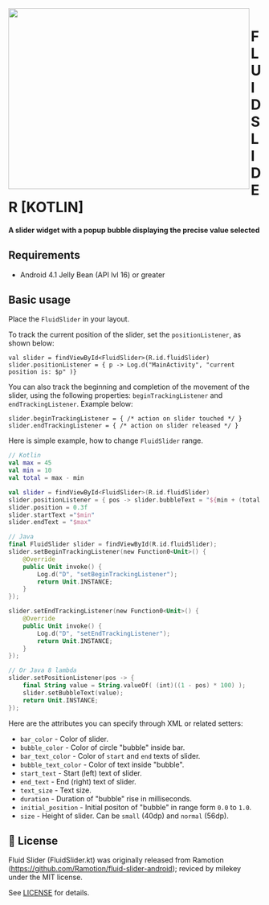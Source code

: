 <img align="left" src="https://github.com/Ramotion/fluid-slider-android/blob/master/Fluid_slider.gif" width="480" height="360">

<h1 align="left">FLUID SLIDER [KOTLIN]</h1>

<h4>A slider widget with a popup bubble displaying the precise value selected</h4>

## Requirements

- Android 4.1 Jelly Bean (API lvl 16) or greater

## Basic usage

Place the `FluidSlider` in your layout.

To track the current position of the slider, set the `positionListener`, as shown below:
```
val slider = findViewById<FluidSlider>(R.id.fluidSlider)
slider.positionListener = { p -> Log.d("MainActivity", "current position is: $p" )}
```

You can also track the beginning and completion of the movement of the slider, using the following properties:
`beginTrackingListener` and` endTrackingListener`. Example below:
```
slider.beginTrackingListener = { /* action on slider touched */ }
slider.endTrackingListener = { /* action on slider released */ }
```

Here is simple example, how to change `FluidSlider` range.
```kotlin
// Kotlin
val max = 45
val min = 10
val total = max - min

val slider = findViewById<FluidSlider>(R.id.fluidSlider)
slider.positionListener = { pos -> slider.bubbleText = "${min + (total  * pos).toInt()}" }
slider.position = 0.3f
slider.startText ="$min"
slider.endText = "$max"

// Java
final FluidSlider slider = findViewById(R.id.fluidSlider);
slider.setBeginTrackingListener(new Function0<Unit>() {
    @Override
    public Unit invoke() {
        Log.d("D", "setBeginTrackingListener");
        return Unit.INSTANCE;
    }
});

slider.setEndTrackingListener(new Function0<Unit>() {
    @Override
    public Unit invoke() {
        Log.d("D", "setEndTrackingListener");
        return Unit.INSTANCE;
    }
});

// Or Java 8 lambda
slider.setPositionListener(pos -> {
    final String value = String.valueOf( (int)((1 - pos) * 100) );
    slider.setBubbleText(value);
    return Unit.INSTANCE;
});
```

Here are the attributes you can specify through XML or related setters:
* `bar_color` - Color of slider.
* `bubble_color` - Color of circle "bubble" inside bar.
* `bar_text_color` - Color of `start` and `end` texts of slider.
* `bubble_text_color` - Color of text inside "bubble".
* `start_text` - Start (left) text of slider.
* `end_text` - End (right) text of slider.
* `text_size` - Text size.
* `duration` - Duration of "bubble" rise in milliseconds.
* `initial_position` - Initial positon of "bubble" in range form `0.0` to `1.0`.
* `size` - Height of slider. Can be `small` (40dp) and `normal` (56dp).

## 📄 License

Fluid Slider (FluidSlider.kt) was originally released from Ramotion (https://github.com/Ramotion/fluid-slider-android); reviced by milekey under the MIT license.

See [LICENSE](./LICENSE.txt) for details.